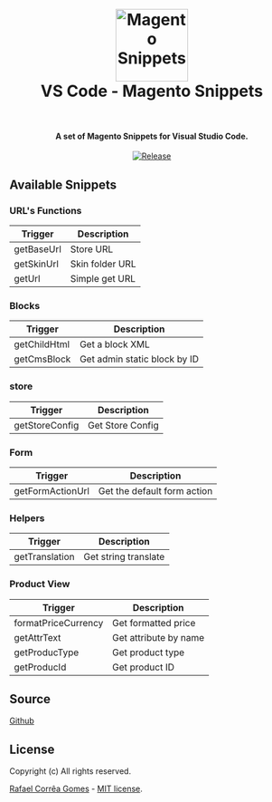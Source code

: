 <h1 align="center">
  <br>
    <img src="https://cdn.rawgit.com/rafaelstz/magento-snippets-visualstudio/master/images/icon.png" alt="Magento Snippets" width="128" height="128">
  <br>
  VS Code - Magento Snippets
  <br>
  <br>
</h1>

<h4 align="center">A set of Magento Snippets for Visual Studio Code.</h4>

<p align="center">  
  <a href="https://github.com/rafaelstz/magento-snippets-visualstudio/releases"><img src="https://img.shields.io/github/release/rafaelstz/magento-snippets-visualstudio.svg" alt="Release"></a>       
</p>

## Available Snippets

### URL's Functions

Trigger | Description
--- | ---
getBaseUrl | Store URL
getSkinUrl | Skin folder URL
getUrl | Simple get URL

### Blocks

Trigger | Description
--- | ---
getChildHtml | Get a block XML
getCmsBlock | Get admin static block by ID

### store

Trigger | Description
--- | ---
getStoreConfig | Get Store Config

### Form

Trigger | Description
--- | ---
getFormActionUrl | Get the default form action

### Helpers

Trigger | Description
--- | ---
getTranslation | Get string translate

### Product View

Trigger | Description
--- | ---
formatPriceCurrency | Get formatted price
getAttrText | Get attribute by name
getProducType | Get product type
getProducId | Get product ID

## Source

[Github](https://github.com/rafaelstz/magento-snippets-visualstudio)

## License

Copyright (c) All rights reserved.

[Rafael Corrêa Gomes](https://github.com/rafaelstz) - [MIT license](http://opensource.org/licenses/MIT).